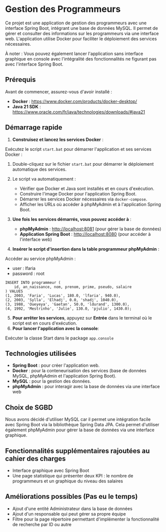 
# Gestion des Programmeurs

Ce projet est une application de gestion des programmeurs avec une interface Spring Boot, intégrant une base de données MySQL. Il permet de gérer et consulter des informations sur les programmeurs via une interface web. L'application utilise Docker pour faciliter le déploiement des services nécessaires. 

À noter : Vous pouvez également lancer l'application sans interface graphique en console avec l'intégralité des fonctionnalités ne figurant pas avec l'interface Spring Boot.

## Prérequis

Avant de commencer, assurez-vous d'avoir installé :

- **Docker** : https://www.docker.com/products/docker-desktop/
- **Java 21 SDK** : https://www.oracle.com/fr/java/technologies/downloads/#java21

## Démarrage rapide 

1.  **Construisez et lancez les services Docker** :
    
Exécutez le script `start.bat` pour démarrer l'application et ses services Docker :

1.  Double-cliquez sur le fichier `start.bat` pour démarrer le déploiement automatique des services.
2.  Le script va automatiquement :
    -   Vérifier que Docker et Java sont installés et en cours d'exécution.
    -   Construire l'image Docker pour l'application Spring Boot.
    -   Démarrer les services Docker nécessaires via `docker-compose`.
    -   Afficher les URLs où accéder à phpMyAdmin et à l'application Spring Boot.

3.  **Une fois les services démarrés, vous pouvez accéder à** :
    
    -   **phpMyAdmin** : [http://localhost:8081](http://localhost:8081) (pour gérer la base de données)
    -   **Application Spring Boot** : [http://localhost:8080](http://localhost:8080) (pour accéder à l'interface web)

4. **Insérer le script d'insertion dans la table programmeur phpMyAdmin** :

Accéder au service phpMyAdmin :
- user : lfaria
- password : root

```
INSERT INTO programmeur (
    id, an_naissance, nom, prenom, prime, pseudo, salaire
) VALUES
(1, 2003, 'Faria', 'Lucas', 180.0, 'lfaria', 940.0),
(2, 2003, 'Sylla', 'Elhadj', 0.0, 'shadj', 1040.0),
(3, 1988, 'Oueyeya', 'Gaetan', 50.0, 'ldurand', 1300.0),
(4, 1992, 'Mestrinho', 'Julie', 130.0, 'pjulio', 1430.0);
````
5.  **Pour arrêter les services**, appuyez sur **Entrée** dans le terminal où le script est en cours d'exécution.
6. **Pour lancer l'application avec la console**:

Exécuter la classe Start dans le package `app.console`

## Technologies utilisées

-   **Spring Boot** : pour créer l'application web.
-   **Docker** : pour la conteneurisation des services (base de données MySQL, phpMyAdmin et l'application Spring Boot).
-   **MySQL** : pour la gestion des données.
-   **phpMyAdmin** : pour interagir avec la base de données via une interface web

## Choix de SGBD

Nous avons décidé d'utiliser MySQL car il permet une intégration facile avec Spring Boot via la bibliothèque Spring Data JPA. Cela permet d'utiliser également phpMyAdmin pour gérer la base de données via une interface graphique. 

## Fonctionnalités supplémentaires rajoutées au cahier des charges
- Interface graphique avec Spring Boot
- Une page statistique qui présenter deux KPI : le nombre de programmeurs et un graphique du niveau des salaires 

## Améliorations possibles (Pas eu le temps)
- Ajout d'une entité Administrateur dans la base de données
- Ajout d'un responsable qui peut gérer sa propre équipe
- Filtre pour la page répertoire permettant d'implémenter la fonctionnalité de recherche par ID ou autre
